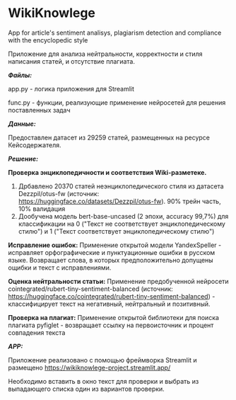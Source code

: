 # WikiKnowlege
App for article's sentiment analisys, plagiarism detection and compliance with the encyclopedic style

Приложение для анализа нейтральности, корректности и стиля написания статей, и отсутствие плагиата.



__*Файлы:*__

app.py - логика приложения для Streamlit

func.py - функции, реализующие применение нейросетей для решения поставленных задач



__*Данные:*__

Предоставлен датасет из 29259 статей, размещенных на ресурсе Кейсодержателя.



__*Решение:*__

__Проверка энциклопедичности и соответствия Wiki-разметеке.__
1) Дрбавлено 20370 статей неэнциклопедического стиля из датасета Dezzpil/otus-fw (источник: https://huggingface.co/datasets/Dezzpil/otus-fw). 90% трейн часть, 10% валидация
2) Дообучена модель bert-base-uncased (2 эпохи, accuracy 99,7%) для классификации на 0 ("Текст не соответствует энциклопедическому стилю") и 1 ("Текст соответствует энциклопедическому стилю")

__Исправление ошибок:__
Применение открытой модели YandexSpeller - исправляет орфографические и пунктуационные ошибки в русском языке. Возвращает слова, в которых предположительно допущены ощибки и текст с исправлениями.

__Оценка нейтральности статьи:__
Применение предобученной нейросети cointegrated/rubert-tiny-sentiment-balanced (источник: https://huggingface.co/cointegrated/rubert-tiny-sentiment-balanced) - классифицирует текст на негативный, нейтральный и позитивный.

__Проверка на плагиат:__
Применение открытой библиотеки для поиска плагиата pyfiglet - возвращает ссылку на первоисточник и процент совпадения текста



__*APP:*__

Приложение реализовано с помощью фреймворка Streamlit и размещено https://wikiknowlege-project.streamlit.app/

Необходимо вставить в окно текст для проверки и выбрать из выпадающего списка один из вариантов проверки.
